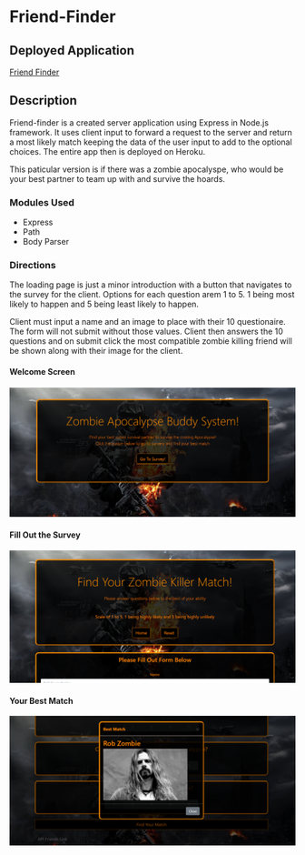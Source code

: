 # Friend-Finder

## Deployed Application
[Friend Finder](https://safe-fortress-99339.herokuapp.com/)

## Description

Friend-finder is a created server application using Express in Node.js framework. It uses client input to forward a request to the server and return a most likely match keeping the data of the user input to add to the optional choices. The entire app then is deployed on Heroku.

This paticular version is if there was a zombie apocalyspe, who would be your best partner to team up with and survive the hoards. 

### Modules Used
- Express
- Path
- Body Parser

### Directions
The loading page is just a minor introduction with a button that navigates to the survey for the client. Options for each question arem 1 to 5. 1 being most likely to happen and 5 being least likely to happen. 

Client must input a name and an image to place with their 10 questionaire. The form will not submit without those values. Client then answers the 10 questions and on submit click the most compatible zombie killing friend will be shown along with their image for the client. 

#### Welcome Screen
![Index](/app/public/images/screen1.png)

#### Fill Out the Survey 
![Survey](/app/public/images/screen2.png)

#### Your Best Match
![Match](/app/public/images/screen3.png)